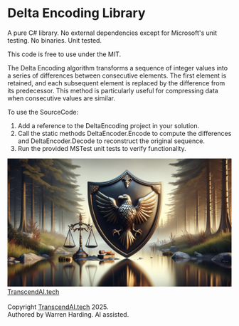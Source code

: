 
# Delta Encoding Library

A pure C# library. No external dependencies except for Microsoft's unit testing. No binaries. Unit tested.

This code is free to use under the MIT.

The Delta Encoding algorithm transforms a sequence of integer values into a series of differences between consecutive elements. The first element is retained, and each subsequent element is replaced by the difference from its predecessor. This method is particularly useful for compressing data when consecutive values are similar.

To use the SourceCode:
1. Add a reference to the DeltaEncoding project in your solution.
2. Call the static methods DeltaEncoder.Encode to compute the differences and DeltaEncoder.Decode to reconstruct the original sequence.
3. Run the provided MSTest unit tests to verify functionality.

![AI Image](aiimage.jpg)
[TranscendAI.tech](https://TranscendAI.tech)<br>
<br>
Copyright [TranscendAI.tech](https://TranscendAI.tech) 2025.</br>
Authored by Warren Harding. AI assisted.</br>
  